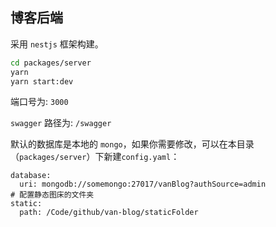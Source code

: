 ## 博客后端

采用 `nestjs` 框架构建。

```bash
cd packages/server
yarn
yarn start:dev
```

端口号为: `3000`

`swagger` 路径为: `/swagger`

默认的数据库是本地的 `mongo`，如果你需要修改，可以在本目录（`packages/server`）下新建`config.yaml`：

```
database:
  uri: mongodb://somemongo:27017/vanBlog?authSource=admin
# 配置静态图床的文件夹
static:
  path: /Code/github/van-blog/staticFolder

```
